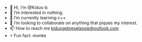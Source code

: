 - 👋 Hi, I’m @Kidus-b
- 👀 I’m interested in nothing.
- 🌱 I’m currently learning c++
- 💞️ I’m looking to collaborate on anything that piques my interest.
- 📫 How to reach me kidusgebreselassie@outlook.com
- ⚡ Fun fact: monke

<!---
Kidus-b/Kidus-b is a ✨ special ✨ repository because its `README.md` (this file) appears on your GitHub profile.
You can click the Preview link to take a look at your changes.
--->
